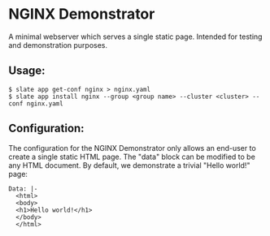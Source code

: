 # NGINX Demonstrator

A minimal webserver which serves a single static page. 
Intended for testing and demonstration purposes. 

## Usage:

    $ slate app get-conf nginx > nginx.yaml
    $ slate app install nginx --group <group name> --cluster <cluster> --conf nginx.yaml

## Configuration:
The configuration for the NGINX Demonstrator only allows an end-user to create a single static HTML page. The "data" block can be modified to be any HTML document. By default, we demonstrate a trivial "Hello world!" page: 

    Data: |-
      <html>
      <body>
      <h1>Hello world!</h1>
      </body>
      </html>
